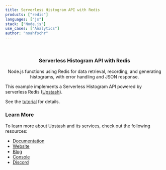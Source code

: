 ```yaml
---
title: Serverless Histogram API with Redis
products: ["redis"]
languages: ["js"]
stack: ["Node.js"]
use_cases: ["Analytics"]
author: "noahfschr"
---
```


<br />
<div align="center">

  <h3 align="center">Serverless Histogram API with Redis</h3>

  <p align="center">
   Node.js functions using Redis for data retrieval, recording, and generating histograms, with error handling and JSON response.
  </p>
</div>

This example implements a Serverless Histogram API powered by serverless Redis ([Upstash](https://upstash.com)).

See the [tutorial](https://upstash.com/docs/redis/tutorials/histogram) for details.

### Learn More

To learn more about Upstash and its services, check out the following resources:

- [Documentation](https://docs.upstash.com)
- [Website](https://upstash.com)
- [Blog](https://upstash.com/blog)
- [Console](https://console.upstash.com)
- [Discord](https://upstash.com/discord)
